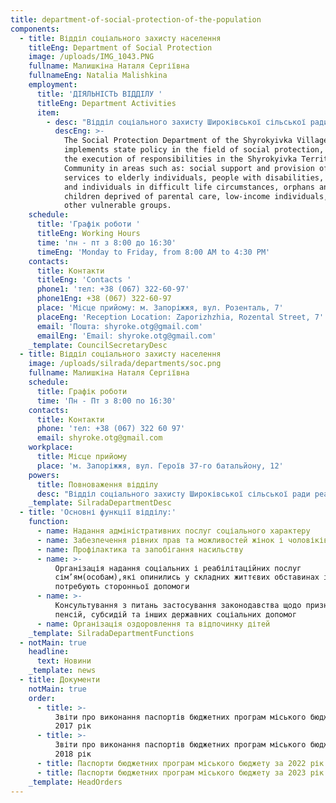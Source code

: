 ```yaml
---
title: department-of-social-protection-of-the-population
components:
  - title: Відділ соціального захисту населення
    titleEng: Department of Social Protection
    image: /uploads/IMG_1043.PNG
    fullname: Малишкіна Наталя Сергіївна
    fullnameEng: Natalia Malishkina
    employment:
      title: 'ДІЯЛЬНІСТЬ ВІДДІЛУ '
      titleEng: Department Activities
      item:
        - desc: "Відділ соціального захисту Широківської сільської ради реалізовує державну політику у сфері соціального захисту населення, забезпечує виконання на території Широківської територіальної громади повноважень у сфері: соціальної підтримки та надання соціальних послуг особам похилого віку, особам з інвалідністю, сім’ям та особам,\_ які перебувають у складних життєвих обставинах, дітям-сиротам та дітям позбавлених батьківського піклування, малозабезпеченим та іншим вразливим верствам населення."
          descEng: >-
            The Social Protection Department of the Shyrokyivka Village Council
            implements state policy in the field of social protection, ensuring
            the execution of responsibilities in the Shyrokyivka Territorial
            Community in areas such as: social support and provision of social
            services to elderly individuals, people with disabilities, families
            and individuals in difficult life circumstances, orphans and
            children deprived of parental care, low-income individuals, and
            other vulnerable groups.
    schedule:
      title: 'Графік роботи '
      titleEng: Working Hours
      time: 'пн - пт з 8:00 до 16:30'
      timeEng: 'Monday to Friday, from 8:00 AM to 4:30 PM'
    contacts:
      title: Контакти
      titleEng: 'Contacts '
      phone1: 'тел: +38 (067) 322-60-97'
      phone1Eng: +38 (067) 322-60-97
      place: 'Місце прийому: м. Запоріжжя, вул. Розенталь, 7'
      placeEng: 'Reception Location: Zaporizhzhia, Rozental Street, 7'
      email: 'Пошта: shyroke.otg@gmail.com'
      emailEng: 'Email: shyroke.otg@gmail.com'
    _template: CouncilSecretaryDesc
  - title: Відділ соціального захисту населення
    image: /uploads/silrada/departments/soc.png
    fullname: Малишкіна Наталя Сергіївна
    schedule:
      title: Графік роботи
      time: 'Пн - Пт з 8:00 по 16:30'
    contacts:
      title: Контакти
      phone: 'тел: +38 (067) 322 60 97'
      email: shyroke.otg@gmail.com
    workplace:
      title: Місце прийому
      place: 'м. Запоріжжя, вул. Героїв 37-го батальйону, 12'
    powers:
      title: Повноваження відділу
      desc: "Відділ соціального захисту Широківської сільської ради реалізовує державну політику у сфері соціального захисту населення, забезпечує виконання на території Широківської територіальної громади повноважень у сфері: соціальної підтримки та надання соціальних послуг особам похилого віку, особам з інвалідністю, сім’ям та особам,\_ які перебувають у складних життєвих обставинах, дітям-сиротам та дітям позбавлених батьківського піклування, малозабезпеченим та іншим вразливим верствам населення."
    _template: SilradaDepartmentDesc
  - title: 'Основні функції відділу:'
    function:
      - name: Надання адміністративних послуг соціального характеру
      - name: Забезпечення рівних прав та можливостей жінок і чоловіків
      - name: Профілактика та запобігання насильству
      - name: >-
          Організація надання соціальних і реабілітаційних послуг
          сім’ям(особам),які опинились у складних життєвих обставинах і
          потребують сторонньої допомоги
      - name: >-
          Консультування з питань застосування законодавства щодо призначення
          пенсій, субсидій та інших державних соціальних допомог
      - name: Організація оздоровлення та відпочинку дітей
    _template: SilradaDepartmentFunctions
  - notMain: true
    headline:
      text: Новини
    _template: news
  - title: Документи
    notMain: true
    order:
      - title: >-
          Звіти про виконання паспортів бюджетних програм міського бюджету за
          2017 рік
      - title: >-
          Звіти про виконання паспортів бюджетних програм міського бюджету за
          2018 рік
      - title: Паспорти бюджетних програм міського бюджету за 2022 рік
      - title: Паспорти бюджетних програм міського бюджету за 2023 рік
    _template: HeadOrders
---
```



